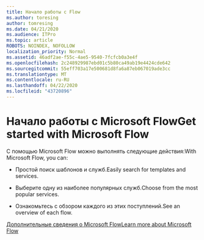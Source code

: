 ```yaml
---
title: Начало работы с Flow
ms.author: toresing
author: tomresing
ms.date: 04/21/2020
ms.audience: ITPro
ms.topic: article
ROBOTS: NOINDEX, NOFOLLOW
localization_priority: Normal
ms.assetid: 46adf2ae-f55c-4ae5-9540-7fcfcb0a3e4f
ms.openlocfilehash: 2c248929987ebd01c5b80ca49ab19e4424cde642
ms.sourcegitcommit: 55eff703a17e500681d8fa6a87eb067019ade3cc
ms.translationtype: MT
ms.contentlocale: ru-RU
ms.lasthandoff: 04/22/2020
ms.locfileid: "43720896"
---
```

# <a name="get-started-with-microsoft-flow"></a><span data-ttu-id="bcd76-102">Начало работы с Microsoft Flow</span><span class="sxs-lookup"><span data-stu-id="bcd76-102">Get started with Microsoft Flow</span></span>

<span data-ttu-id="bcd76-103">С помощью Microsoft Flow можно выполнять следующие действия:</span><span class="sxs-lookup"><span data-stu-id="bcd76-103">With Microsoft Flow, you can:</span></span>
  
- <span data-ttu-id="bcd76-104">Простой поиск шаблонов и служб.</span><span class="sxs-lookup"><span data-stu-id="bcd76-104">Easily search for templates and services.</span></span>
    
- <span data-ttu-id="bcd76-105">Выберите одну из наиболее популярных служб.</span><span class="sxs-lookup"><span data-stu-id="bcd76-105">Choose from the most popular services.</span></span>
    
- <span data-ttu-id="bcd76-106">Ознакомьтесь с обзором каждого из этих поступлений.</span><span class="sxs-lookup"><span data-stu-id="bcd76-106">See an overview of each flow.</span></span>
    
[<span data-ttu-id="bcd76-107">Дополнительные сведения о Microsoft Flow</span><span class="sxs-lookup"><span data-stu-id="bcd76-107">Learn more about Microsoft Flow</span></span>](https://go.microsoft.com/fwlink/?linkid=874446)
  

